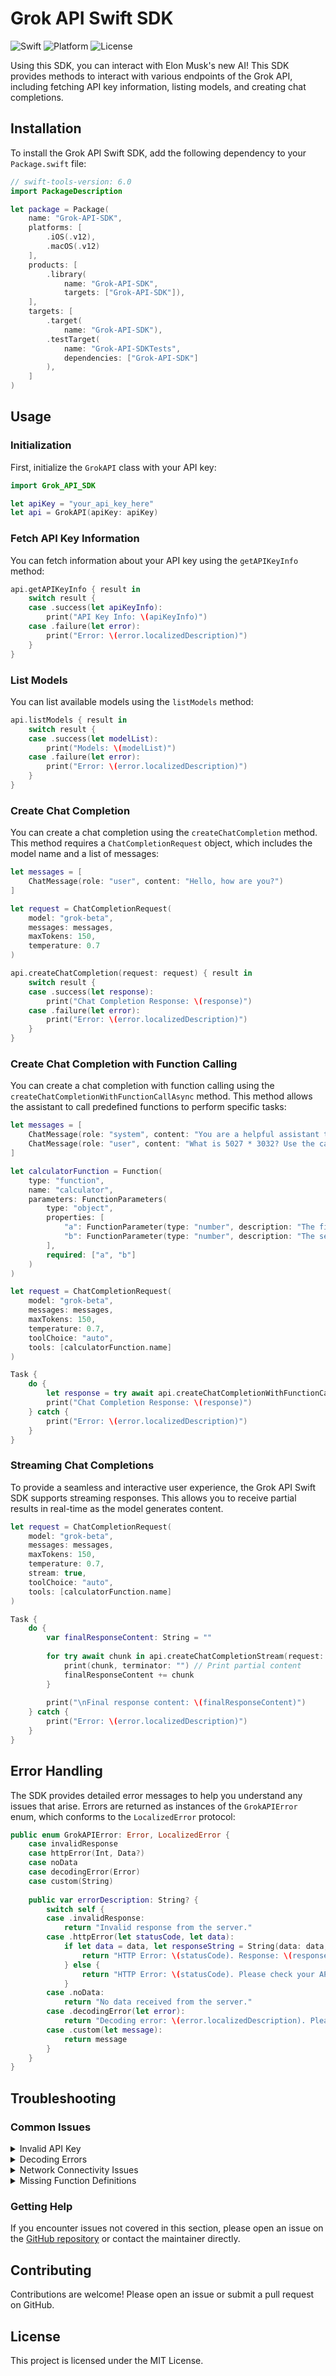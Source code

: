 # Grok API Swift SDK

![Swift](https://img.shields.io/badge/Swift-5.0-orange)
![Platform](https://img.shields.io/badge/Platform-iOS%20%7C%20macOS-blue)
![License](https://img.shields.io/badge/License-MIT-green)

Using this SDK, you can interact with Elon Musk's new AI! This SDK provides methods to interact with various endpoints of the Grok API, including fetching API key information, listing models, and creating chat completions.

## Installation

To install the Grok API Swift SDK, add the following dependency to your `Package.swift` file:

```swift
// swift-tools-version: 6.0
import PackageDescription

let package = Package(
    name: "Grok-API-SDK",
    platforms: [
        .iOS(.v12),
        .macOS(.v12)
    ],
    products: [
        .library(
            name: "Grok-API-SDK",
            targets: ["Grok-API-SDK"]),
    ],
    targets: [
        .target(
            name: "Grok-API-SDK"),
        .testTarget(
            name: "Grok-API-SDKTests",
            dependencies: ["Grok-API-SDK"]
        ),
    ]
)
```

## Usage

### Initialization

First, initialize the `GrokAPI` class with your API key:

```swift
import Grok_API_SDK

let apiKey = "your_api_key_here"
let api = GrokAPI(apiKey: apiKey)
```

### Fetch API Key Information

You can fetch information about your API key using the `getAPIKeyInfo` method:

```swift
api.getAPIKeyInfo { result in
    switch result {
    case .success(let apiKeyInfo):
        print("API Key Info: \(apiKeyInfo)")
    case .failure(let error):
        print("Error: \(error.localizedDescription)")
    }
}
```

### List Models

You can list available models using the `listModels` method:

```swift
api.listModels { result in
    switch result {
    case .success(let modelList):
        print("Models: \(modelList)")
    case .failure(let error):
        print("Error: \(error.localizedDescription)")
    }
}
```

### Create Chat Completion

You can create a chat completion using the `createChatCompletion` method. This method requires a `ChatCompletionRequest` object, which includes the model name and a list of messages:

```swift
let messages = [
    ChatMessage(role: "user", content: "Hello, how are you?")
]

let request = ChatCompletionRequest(
    model: "grok-beta",
    messages: messages,
    maxTokens: 150,
    temperature: 0.7
)

api.createChatCompletion(request: request) { result in
    switch result {
    case .success(let response):
        print("Chat Completion Response: \(response)")
    case .failure(let error):
        print("Error: \(error.localizedDescription)")
    }
}
```

### Create Chat Completion with Function Calling

You can create a chat completion with function calling using the `createChatCompletionWithFunctionCallAsync` method. This method allows the assistant to call predefined functions to perform specific tasks:

```swift
let messages = [
    ChatMessage(role: "system", content: "You are a helpful assistant that can perform calculations."),
    ChatMessage(role: "user", content: "What is 5027 * 3032? Use the calculator tool.")
]

let calculatorFunction = Function(
    type: "function",
    name: "calculator",
    parameters: FunctionParameters(
        type: "object",
        properties: [
            "a": FunctionParameter(type: "number", description: "The first operand", exampleValue: "5027"),
            "b": FunctionParameter(type: "number", description: "The second operand", exampleValue: "3032")
        ],
        required: ["a", "b"]
    )
)

let request = ChatCompletionRequest(
    model: "grok-beta",
    messages: messages,
    maxTokens: 150,
    temperature: 0.7,
    toolChoice: "auto",
    tools: [calculatorFunction.name]
)

Task {
    do {
        let response = try await api.createChatCompletionWithFunctionCallAsync(request: request, tools: [calculatorFunction])
        print("Chat Completion Response: \(response)")
    } catch {
        print("Error: \(error.localizedDescription)")
    }
}
```

### Streaming Chat Completions

To provide a seamless and interactive user experience, the Grok API Swift SDK supports streaming responses. This allows you to receive partial results in real-time as the model generates content.

```swift
let request = ChatCompletionRequest(
    model: "grok-beta",
    messages: messages,
    maxTokens: 150,
    temperature: 0.7,
    stream: true,
    toolChoice: "auto",
    tools: [calculatorFunction.name]
)

Task {
    do {
        var finalResponseContent: String = ""
        
        for try await chunk in api.createChatCompletionStream(request: request) {
            print(chunk, terminator: "") // Print partial content
            finalResponseContent += chunk
        }
        
        print("\nFinal response content: \(finalResponseContent)")
    } catch {
        print("Error: \(error.localizedDescription)")
    }
}
```

## Error Handling

The SDK provides detailed error messages to help you understand any issues that arise. Errors are returned as instances of the `GrokAPIError` enum, which conforms to the `LocalizedError` protocol:

```swift
public enum GrokAPIError: Error, LocalizedError {
    case invalidResponse
    case httpError(Int, Data?)
    case noData
    case decodingError(Error)
    case custom(String)
    
    public var errorDescription: String? {
        switch self {
        case .invalidResponse:
            return "Invalid response from the server."
        case .httpError(let statusCode, let data):
            if let data = data, let responseString = String(data: data, encoding: .utf8) {
                return "HTTP Error: \(statusCode). Response: \(responseString)"
            } else {
                return "HTTP Error: \(statusCode). Please check your API key and endpoint."
            }
        case .noData:
            return "No data received from the server."
        case .decodingError(let error):
            return "Decoding error: \(error.localizedDescription). Please check the response format."
        case .custom(let message):
            return message
        }
    }
}
```

## Troubleshooting

### Common Issues

<details>
<summary>Invalid API Key</summary>
**Symptoms**: Receiving `HTTP Error: 401` or similar authentication errors.  
**Solution**: Ensure that your API key is correct and has the necessary permissions. You can verify your API key using the `getAPIKeyInfo` method.
</details>

<details>
<summary>Decoding Errors</summary>
**Symptoms**: Errors related to JSON decoding, such as missing keys or type mismatches.  
**Solution**: 
- Verify that the API response structure matches the models defined in the SDK.
- Ensure that all required parameters are provided in function calls.
- Check for updates in the API that might introduce new fields or change existing ones.
</details>

<details>
<summary>Network Connectivity Issues</summary>
**Symptoms**: Timeouts or inability to reach the API server.  
**Solution**: 
- Check your internet connection.
- Ensure that there are no firewalls or proxies blocking the requests.
- Retry the request after some time in case of temporary server issues.
</details>

<details>
<summary>Missing Function Definitions</summary>
**Symptoms**: The assistant attempts to call a function that is not defined or provided in the `tools` list.  
**Solution**: 
- Ensure that all required functions are defined and included in the `tools` array when making the `ChatCompletionRequest`.
- Verify the function parameters and their types are correctly specified.
</details>

### Getting Help

If you encounter issues not covered in this section, please open an issue on the [GitHub repository](https://github.com/Visual-Studio-Coder/Grok-API-SDK) or contact the maintainer directly.

## Contributing

Contributions are welcome! Please open an issue or submit a pull request on GitHub.

## License

This project is licensed under the MIT License.
